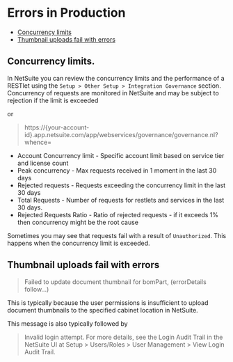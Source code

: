 # Errors in Production

*  [Concurrency limits](#concurrency-limits)
*  [Thumbnail uploads fail with errors](#thumbnail-uploads-fail-with-errors)

## Concurrency limits.

In NetSuite you can review the concurrency limits and the performance of a RESTlet using the `Setup > Other Setup > Integration Governance` section.
Concurrency of requests are monitored in NetSuite and may be subject to rejection if the limit is exceeded

or 

> https://{your-account-id}.app.netsuite.com/app/webservices/governance/governance.nl?whence=

* Account Concurrency limit - Specific account limit based on service tier and license count
* Peak concurrency - Max requests received in 1 moment in the last 30 days
* Rejected requests - Requests exceeding the concurrency limit in the last 30 days
* Total Requests - Number of requests for restlets and services in the last 30 days.
* Rejected Requests Ratio - Ratio of rejected requests - if it exceeds 1% then concurrency might be the root cause

Sometimes you may see that requests fail with a result of `Unauthorized`. This happens when the concurrency limit is exceeded.

## Thumbnail uploads fail with errors
> Failed to update document thumbnail for bomPart, (errorDetails follow...)

This is typically because the user permissions is insufficient to upload document thumbnails to the specified cabinet location in NetSuite.

This message is also typically followed by
>Invalid login attempt. For more details, see the Login Audit Trail in the NetSuite UI at Setup > Users/Roles > User Management > View Login Audit Trail.
